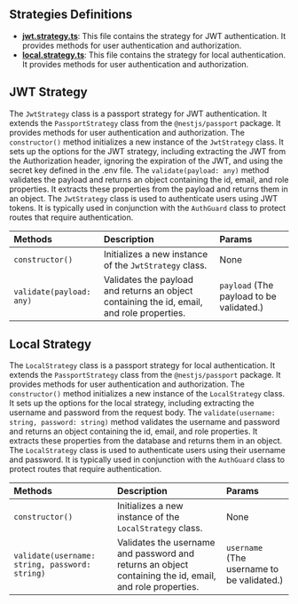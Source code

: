 ## Strategies Definitions

- **[jwt.strategy.ts](jwt.strategy.ts)**: This file contains the strategy for JWT authentication. It provides methods for user authentication and authorization.
- **[local.strategy.ts](local.strategy.ts)**: This file contains the strategy for local authentication. It provides methods for user authentication and authorization.


## JWT Strategy

The `JwtStrategy` class is a passport strategy for JWT authentication. It extends the `PassportStrategy` class from the `@nestjs/passport` package. It provides methods for user authentication and authorization. The `constructor()` method initializes a new instance of the `JwtStrategy` class. It sets up the options for the JWT strategy, including extracting the JWT from the Authorization header, ignoring the expiration of the JWT, and using the secret key defined in the .env file. The `validate(payload: any)` method validates the payload and returns an object containing the id, email, and role properties. It extracts these properties from the payload and returns them in an object. The `JwtStrategy` class is used to authenticate users using JWT tokens. It is typically used in conjunction with the `AuthGuard` class to protect routes that require authentication.

| Methods | Description | Params |
| :------ | :---------- | :----- |
| `constructor()` | Initializes a new instance of the `JwtStrategy` class. | None |
| `validate(payload: any)` | Validates the payload and returns an object containing the id, email, and role properties. | `payload` (The payload to be validated.) |

## Local Strategy

The `LocalStrategy` class is a passport strategy for local authentication. It extends the `PassportStrategy` class from the `@nestjs/passport` package. It provides methods for user authentication and authorization. The `constructor()` method initializes a new instance of the `LocalStrategy` class. It sets up the options for the local strategy, including extracting the username and password from the request body. The `validate(username: string, password: string)` method validates the username and password and returns an object containing the id, email, and role properties. It extracts these properties from the database and returns them in an object. The `LocalStrategy` class is used to authenticate users using their username and password. It is typically used in conjunction with the `AuthGuard` class to protect routes that require authentication.

| Methods | Description | Params |
| :------ | :---------- | :----- |
| `constructor()` | Initializes a new instance of the `LocalStrategy` class. | None |
| `validate(username: string, password: string)` | Validates the username and password and returns an object containing the id, email, and role properties. | `username` (The username to be validated.) | `password` (The password to be validated.) |






